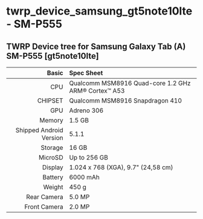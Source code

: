 # twrp_device_samsung_gt5note10lte - SM-P555

## TWRP Device tree for Samsung Galaxy Tab (A) SM-P555 [gt5note10lte]

Basic   | Spec Sheet
-------:|:-------------------------
CPU     | Qualcomm MSM8916 Quad-core 1.2 GHz ARM® Cortex™ A53
CHIPSET | Qualcomm MSM8916 Snapdragon 410
GPU     | Adreno 306
Memory  | 1.5 GB
Shipped Android Version | 5.1.1
Storage | 16 GB
MicroSD | Up to 256 GB
Display | 1.024 x 768 (XGA), 9.7" (24,58 cm)
Battery | 6000 mAh
Weight | 450 g
Rear Camera  | 5.0 MP
Front Camera | 2.0 MP
